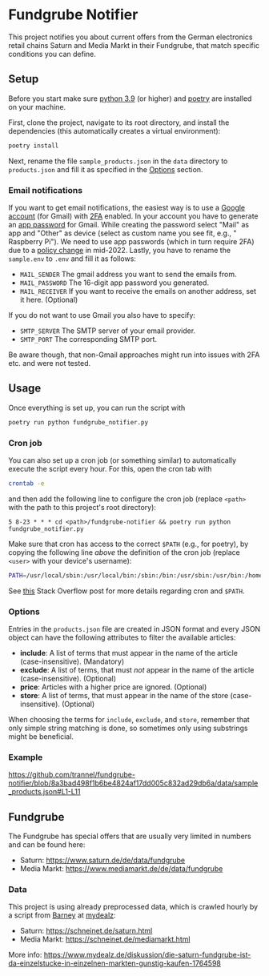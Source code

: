 # Fundgrube Notifier

This project notifies you about current offers from the German electronics retail chains Saturn and Media Markt in their Fundgrube, that match specific conditions you can define.

## Setup

Before you start make sure [python 3.9](https://www.python.org/downloads/) (or higher) and [poetry](https://python-poetry.org/docs/) are installed on your machine.

First, clone the project, navigate to its root directory, and install the dependencies (this automatically creates a virtual environment):
```bash
poetry install
```

Next, rename the file `sample_products.json` in the `data` directory to `products.json` and fill it as specified in the [Options](#options) section.

### Email notifications

If you want to get email notifications, the easiest way is to use a [Google account](https://www.google.com/account/about/) (for Gmail)
with [2FA](https://support.google.com/accounts/answer/185839) enabled.
In your account you have to generate an [app password](https://support.google.com/accounts/answer/185833) for Gmail.
While creating the password select "Mail" as app and "Other" as device (select as custom name you see fit, e.g., " Raspberry Pi").
We need to use app passwords (which in turn require 2FA) due to a [policy change](https://support.google.com/accounts/answer/6010255) in mid-2022.
Lastly, you have to rename the `sample.env` to `.env` and fill it as follows:
- `MAIL_SENDER` The gmail address you want to send the emails from.
- `MAIL_PASSWORD` The 16-digit app password you generated.
- `MAIL_RECEIVER` If you want to receive the emails on another address, set it here. (Optional)

If you do not want to use Gmail you also have to specify:
- `SMTP_SERVER` The SMTP server of your email provider.
- `SMTP_PORT` The corresponding SMTP port.

Be aware though, that non-Gmail approaches might run into issues with 2FA etc. and were not tested.

## Usage

Once everything is set up, you can run the script with
```bash
poetry run python fundgrube_notifier.py
```

### Cron job

You can also set up a cron job (or something similar) to automatically execute the script every hour.
For this, open the cron tab with
```bash
crontab -e
```
and then add the following line to configure the cron job (replace `<path>` with the path to this project's root directory):
```crontab
5 8-23 * * * cd <path>/fundgrube-notifier && poetry run python fundgrube_notifier.py
```
Make sure that cron has access to the correct `$PATH` (e.g., for poetry), by copying the following line *above* the definition of the cron job (replace `<user>` with your device's username):
```bash
PATH=/usr/local/sbin:/usr/local/bin:/sbin:/bin:/usr/sbin:/usr/bin:/home/<user>/.local/bin
```
See [this](https://stackoverflow.com/questions/2388087/how-to-get-cron-to-call-in-the-correct-paths) Stack Overflow post for more details regarding cron and `$PATH`.

### Options

Entries in the `products.json` file are created in JSON format and every JSON object can have the following attributes to filter the available articles:
- **include**: A list of terms that must appear in the name of the article (case-insensitive). (Mandatory)
- **exclude**: A list of terms, that must *not* appear in the name of the article (case-insensitive). (Optional)
- **price**: Articles with a higher price are ignored. (Optional)
- **store**: A list of terms, that must appear in the name of the store (case-insensitive). (Optional)

When choosing the terms for `include`, `exclude`, and `store`, remember that only simple string matching is done, so sometimes only using substrings might be beneficial.

### Example

https://github.com/trannel/fundgrube-notifier/blob/8a3bad498f1b6be4824af17dd005c832ad29db6a/data/sample_products.json#L1-L11

## Fundgrube

The Fundgrube has special offers that are usually very limited in numbers and can be found here:
- Saturn: https://www.saturn.de/de/data/fundgrube
- Media Markt: https://www.mediamarkt.de/de/data/fundgrube

### Data

This project is using already preprocessed data, which is crawled hourly by a script
from [Barney](https://www.mydealz.de/profile/Barney) at [mydealz](https://www.mydealz.de/):

- Saturn: https://schneinet.de/saturn.html
- Media Markt: https://schneinet.de/mediamarkt.html

More info:
https://www.mydealz.de/diskussion/die-saturn-fundgrube-ist-da-einzelstucke-in-einzelnen-markten-gunstig-kaufen-1764598
 
